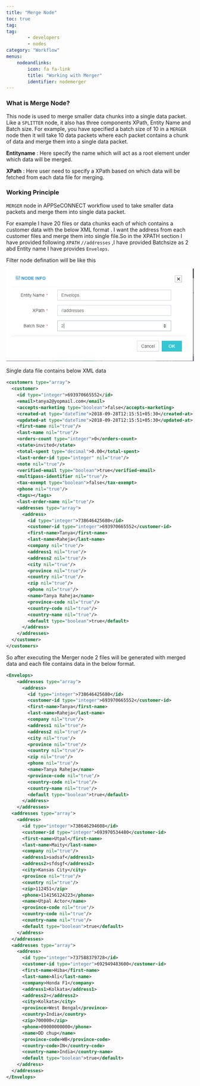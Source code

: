 ```yaml
---
title: "Merge Node"
toc: true
tag: 
tag: 
        - developers
        - nodes
category: "Workflow"
menus: 
    nodeandlinks:
        icon: fa fa-link
        title: "Working with Merger" 
        identifier: nodemerger
---
```


### What is Merge Node?

This node is used to merge smaller data chunks into a single data packet. Like a `SPLITTER` node, it also has three components XPath, Entity Name and Batch size. For example, you have specified a batch size of 10 in a `MERGER` node then it will take 10 data packets where each packet contains a chunk of data and merge them into a single data packet.

**Entityname** : Here specify the name which will act as a root element under which data will be merged.

**XPath** : Here user need to specify a XPath based on which data will be fetched from each data file for merging.

### Working Principle

`MERGER` node in APPSeCONNECT workflow used to take smaller data packets and merge them into single data packet.

For example I have 20 files or data chunks each of which contains a customer data with the below XML format . I want the address from each customer files and merge them into single file.So in the XPATH section I have provided 
following `XPATH` `//addresses` ,I have provided Batchsize as 2 abd Entity name I have provides `Envelops`.

Filter node defination  will be like this

![Merger](/staticfiles/workflow-management/media/Merger/Merger.PNG)

Single data file contains below XML data

``` XML
<customers type="array">
  <customer>
    <id type="integer">693970665552</id>
    <email>tanya2@yopmail.com</email>
    <accepts-marketing type="boolean">false</accepts-marketing>
    <created-at type="dateTime">2018-09-28T12:15:51+05:30</created-at>
    <updated-at type="dateTime">2018-09-28T12:15:51+05:30</updated-at>
    <first-name nil="true"/>
    <last-name nil="true"/>
    <orders-count type="integer">0</orders-count>
    <state>invited</state>
    <total-spent type="decimal">0.00</total-spent>
    <last-order-id type="integer" nil="true"/>
    <note nil="true"/>
    <verified-email type="boolean">true</verified-email>
    <multipass-identifier nil="true"/>
    <tax-exempt type="boolean">false</tax-exempt>
    <phone nil="true"/>
    <tags></tags>
    <last-order-name nil="true"/>
    <addresses type="array">
      <address>
        <id type="integer">738646425680</id>
        <customer-id type="integer">693970665552</customer-id>
        <first-name>Tanya</first-name>
        <last-name>Raheja</last-name>
        <company nil="true"/>
        <address1 nil="true"/>
        <address2 nil="true"/>
        <city nil="true"/>
        <province nil="true"/>
        <country nil="true"/>
        <zip nil="true"/>
        <phone nil="true"/>
        <name>Tanya Raheja</name>
        <province-code nil="true"/>
        <country-code nil="true"/>
        <country-name nil="true"/>
        <default type="boolean">true</default>
      </address>
    </addresses>
  </customer>
</customers>
```

So after executing the Merger node 2 files will be generated with merged data and each file contains data in the below format.

``` XML
<Envelops>
    <addresses type="array">
      <address>
        <id type="integer">738646425680</id>
        <customer-id type="integer">693970665552</customer-id>
        <first-name>Tanya</first-name>
        <last-name>Raheja</last-name>
        <company nil="true"/>
        <address1 nil="true"/>
        <address2 nil="true"/>
        <city nil="true"/>
        <province nil="true"/>
        <country nil="true"/>
        <zip nil="true"/>
        <phone nil="true"/>
        <name>Tanya Raheja</name>
        <province-code nil="true"/>
        <country-code nil="true"/>
        <country-name nil="true"/>
        <default type="boolean">true</default>
      </address>
    </addresses>
  <addresses type="array">
    <address>
      <id type="integer">738646294608</id>
      <customer-id type="integer">693970534480</customer-id>
      <first-name>Utpal</first-name>
      <last-name>Maity</last-name>
      <company nil="true"/>
      <address1>sadsaf</address1>
      <address2>sfdsgf</address2>
      <city>Kansas City</city>
      <province nil="true"/>
      <country nil="true"/>
      <zip>112451</zip>
      <phone>114156124223</phone>
      <name>Utpal Actor</name>
      <province-code nil="true"/>
      <country-code nil="true"/>
      <country-name nil="true"/>
      <default type="boolean">true</default>
    </address>
  </addresses>
  <addresses type="array">
    <address>
      <id type="integer">737588379728</id>
      <customer-id type="integer">692949483600</customer-id>
      <first-name>Hiba</first-name>
      <last-name>Ali</last-name>
      <company>Honda F1</company>
      <address1>Kolkata</address1>
      <address2></address2>
      <city>Kolkata</city>
      <province>West Bengal</province>
      <country>India</country>
      <zip>700000</zip>
      <phone>09000000000</phone>
      <name>DD chup</name>
      <province-code>WB</province-code>
      <country-code>IN</country-code>
      <country-name>India</country-name>
      <default type="boolean">true</default>
    </address>
  </addresses>
</Envelops>

```